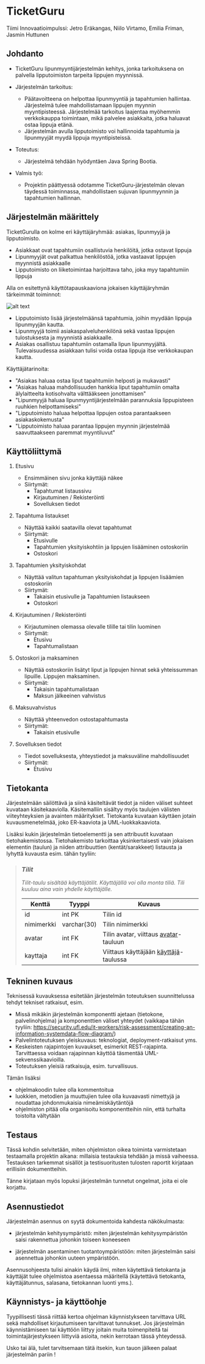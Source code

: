 # TicketGuru

Tiimi Innovaatioimpulssi: Jetro Eräkangas, Niilo Virtamo, Emilia Friman, Jasmin Huttunen

## Johdanto

- TicketGuru lipunmyyntijärjestelmän kehitys, jonka tarkoituksena on palvella lipputoimiston tarpeita lippujen myynnissä.

- Järjestelmän tarkoitus: 
	- Päätavoitteena on helpottaa lipunmyyntiä ja tapahtumien hallintaa. Järjestelmä tulee mahdollistamaan lippujen myynnin myyntipisteessä. Järjestelmää tarkoitus laajentaa myöhemmin verkkokauppa toimintaan, mikä palvelee asiakkaita, jotka haluavat ostaa lippuja etänä.
	- Järjestelmän avulla lipputoimisto voi hallinnoida tapahtumia ja lipunmyyjät myydä lippuja myyntipisteissä.

- Toteutus:
	- Järjestelmä tehdään hyödyntäen Java Spring Bootia.

- Valmis työ:
	- Projektin päättyessä odotamme TicketGuru-järjestelmän olevan täydessä toiminnassa, mahdollistaen sujuvan lipunmyynnin ja tapahtumien hallinnan. 

## Järjestelmän määrittely

TicketGurulla on kolme eri käyttäjäryhmää: asiakas, lipunmyyjä ja lipputoimisto. 
- Asiakkaat ovat tapahtumiin osallistuvia henkilöitä, jotka ostavat lippuja
- Lipunmyyjät ovat palkattua henkilöstöä, jotka vastaavat lippujen myynnistä asiakkaalle
- Lipputoimisto on liiketoimintaa harjoittava taho, joka myy tapahtumiin lippuja

Alla on esitettynä käyttötapauskaaviona jokaisen
käyttäjäryhmän tärkeimmät toiminnot:

![alt text](https://github.com/JetiTheS/InnovaatioImpulssiLippu/blob/master/ticketguruusecase.png?raw=true "TicketGuru use case diagram")

- Lipputoimisto lisää järjestelmäänsä tapahtumia, joihin myydään lippuja lipunmyyjän kautta.   
- Lipunmyyjä toimii asiakaspalveluhenkilönä sekä vastaa lippujen tulostuksesta ja myynnistä asiakkaalle.   
- Asiakas osallistuu tapahtumiin ostamalla lipun lipunmyyjältä. Tulevaisuudessa asiakkaan tulisi voida ostaa 
lippuja itse verkkokaupan kautta.

Käyttäjätarinoita:
- "Asiakas haluaa ostaa liput tapahtumiin helposti ja mukavasti"
- "Asiakas haluaa mahdollisuuden hankkia liput tapahtumiin omalta älylaitteelta kotisohvalta välttääkseen jonottamisen"
- "Lipunmyyjä haluaa lipunmyyntijärjestelmään parannuksia lippupisteen ruuhkien helpottamiseksi"
- "Lipputoimisto haluaa helpottaa lippujen ostoa parantaakseen asiakaskokemusta"
- "Lipputoimisto haluaa parantaa lippujen myynnin järjestelmää saavuttaakseen paremmat myyntiluvut"



## Käyttöliittymä

1. Etusivu
	- Ensimmäinen sivu jonka käyttäjä näkee
	- Siirtymät: 
		- Tapahtumat listaussivu
		- Kirjautuminen / Rekisteröinti 
		- Sovelluksen tiedot
		
2. Tapahtuma listaukset
	- Näyttää kaikki saatavilla olevat tapahtumat 
	- Siirtymät: 
		- Etusivulle
		- Tapahtumien yksityiskohtiin ja lippujen lisääminen ostoskoriin
		- Ostoskori 

3. Tapahtumien yksityiskohdat
	- Näyttää valitun tapahtuman yksityiskohdat ja lippujen lisäämien ostoskoriin
	- Siirtymät: 
		- Takaisin etusivulle ja Tapahtumien listaukseen
		- Ostoskori

4. Kirjautuminen / Rekisteröinti 
	- Kirjautuminen olemassa olevalle tilille tai tilin luominen
	- Siirtymät: 
		- Etusivu
		- Tapahtumalistaan

5. Ostoskori ja maksaminen
	- Näyttää ostoskoriin lisätyt liput ja lippujen hinnat sekä yhteissumman lipuille. Lippujen maksaminen.
	- Siirtymät: 
		- Takaisin tapahtumalistaan
		- Maksun jälkeeinen vahvistus

6. Maksuvahvistus
	- Näyttää yhteenvedon ostostapahtumasta 
	- Siirtymät: 
		- Takaisin etusivulle

7. Sovelluksen tiedot
	- Tiedot sovelluksesta, yhteystiedot ja maksuväline mahdollisuudet 
	- Siirtymät: 
		- Etusivu 

## Tietokanta

Järjestelmään säilöttävä ja siinä käsiteltävät tiedot ja niiden väliset suhteet
kuvataan käsitekaaviolla. Käsitemalliin sisältyy myös taulujen välisten viiteyhteyksien ja avainten
määritykset. Tietokanta kuvataan käyttäen jotain kuvausmenetelmää, joko ER-kaaviota ja UML-luokkakaaviota.

Lisäksi kukin järjestelmän tietoelementti ja sen attribuutit kuvataan
tietohakemistossa. Tietohakemisto tarkoittaa yksinkertaisesti vain jokaisen elementin (taulun) ja niiden
attribuuttien (kentät/sarakkeet) listausta ja lyhyttä kuvausta esim. tähän tyyliin:

> ### _Tilit_
> _Tilit-taulu sisältää käyttäjätilit. Käyttäjällä voi olla monta tiliä. Tili kuuluu aina vain yhdelle käyttäjälle._
>
> Kenttä | Tyyppi | Kuvaus
> ------ | ------ | ------
> id | int PK | Tilin id
> nimimerkki | varchar(30) |  Tilin nimimerkki
> avatar | int FK | Tilin avatar, viittaus [avatar](#Avatar)-tauluun
> kayttaja | int FK | Viittaus käyttäjään [käyttäjä](#Kayttaja)-taulussa

## Tekninen kuvaus

Teknisessä kuvauksessa esitetään järjestelmän toteutuksen suunnittelussa tehdyt tekniset
ratkaisut, esim.

-   Missä mikäkin järjestelmän komponentti ajetaan (tietokone, palvelinohjelma)
    ja komponenttien väliset yhteydet (vaikkapa tähän tyyliin:
    https://security.ufl.edu/it-workers/risk-assessment/creating-an-information-systemdata-flow-diagram/)
-   Palvelintoteutuksen yleiskuvaus: teknologiat, deployment-ratkaisut yms.
-   Keskeisten rajapintojen kuvaukset, esimerkit REST-rajapinta. Tarvittaessa voidaan rajapinnan käyttöä täsmentää
    UML-sekvenssikaavioilla.
-   Toteutuksen yleisiä ratkaisuja, esim. turvallisuus.

Tämän lisäksi

-   ohjelmakoodin tulee olla kommentoitua
-   luokkien, metodien ja muuttujien tulee olla kuvaavasti nimettyjä ja noudattaa
    johdonmukaisia nimeämiskäytäntöjä
-   ohjelmiston pitää olla organisoitu komponentteihin niin, että turhalta toistolta
    vältytään

## Testaus

Tässä kohdin selvitetään, miten ohjelmiston oikea toiminta varmistetaan
testaamalla projektin aikana: millaisia testauksia tehdään ja missä vaiheessa.
Testauksen tarkemmat sisällöt ja testisuoritusten tulosten raportit kirjataan
erillisiin dokumentteihin.

Tänne kirjataan myös lopuksi järjestelmän tunnetut ongelmat, joita ei ole korjattu.

## Asennustiedot

Järjestelmän asennus on syytä dokumentoida kahdesta näkökulmasta:

-   järjestelmän kehitysympäristö: miten järjestelmän kehitysympäristön saisi
    rakennettua johonkin toiseen koneeseen

-   järjestelmän asentaminen tuotantoympäristöön: miten järjestelmän saisi
    asennettua johonkin uuteen ympäristöön.

Asennusohjeesta tulisi ainakin käydä ilmi, miten käytettävä tietokanta ja
käyttäjät tulee ohjelmistoa asentaessa määritellä (käytettävä tietokanta,
käyttäjätunnus, salasana, tietokannan luonti yms.).

## Käynnistys- ja käyttöohje

Tyypillisesti tässä riittää kertoa ohjelman käynnistykseen tarvittava URL sekä
mahdolliset kirjautumiseen tarvittavat tunnukset. Jos järjestelmän
käynnistämiseen tai käyttöön liittyy joitain muita toimenpiteitä tai toimintajärjestykseen liittyviä asioita, nekin kerrotaan tässä yhteydessä.

Usko tai älä, tulet tarvitsemaan tätä itsekin, kun tauon jälkeen palaat
järjestelmän pariin !
